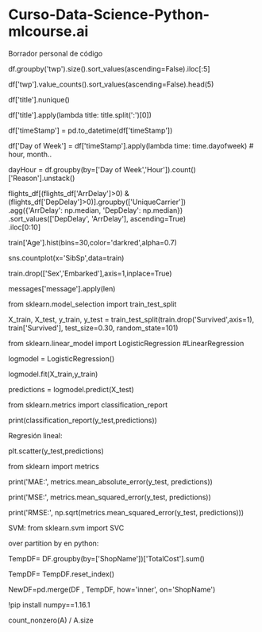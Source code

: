 # Curso-Data-Science-Python-mlcourse.ai

Borrador personal de código

df.groupby('twp').size().sort_values(ascending=False).iloc[:5]

df['twp'].value_counts().sort_values(ascending=False).head(5)

df['title'].nunique()

df['title'].apply(lambda title: title.split(':')[0])

df['timeStamp'] = pd.to_datetime(df['timeStamp'])

df['Day of Week'] = df['timeStamp'].apply(lambda time: time.dayofweek) # hour, month..

dayHour = df.groupby(by=['Day of Week','Hour']).count()['Reason'].unstack()

flights_df[(flights_df['ArrDelay']>0) & (flights_df['DepDelay']>0)].groupby(['UniqueCarrier'])\
  .agg({'ArrDelay': np.median,
        'DepDelay': np.median})\
  .sort_values(['DepDelay', 'ArrDelay'], ascending=True)\
  .iloc[0:10]
  
train['Age'].hist(bins=30,color='darkred',alpha=0.7)

sns.countplot(x='SibSp',data=train)

train.drop(['Sex','Embarked'],axis=1,inplace=True)

messages['message'].apply(len)

from sklearn.model_selection import train_test_split

X_train, X_test, y_train, y_test = train_test_split(train.drop('Survived',axis=1), train['Survived'], test_size=0.30, random_state=101)

from sklearn.linear_model import LogisticRegression #LinearRegression

logmodel = LogisticRegression()

logmodel.fit(X_train,y_train)

predictions = logmodel.predict(X_test)

from sklearn.metrics import classification_report

print(classification_report(y_test,predictions))

Regresión lineal:

plt.scatter(y_test,predictions)

from sklearn import metrics

print('MAE:', metrics.mean_absolute_error(y_test, predictions))

print('MSE:', metrics.mean_squared_error(y_test, predictions))

print('RMSE:', np.sqrt(metrics.mean_squared_error(y_test, predictions)))

SVM: 
from sklearn.svm import SVC

over partition by en python:

TempDF= DF.groupby(by=['ShopName'])['TotalCost'].sum()

TempDF= TempDF.reset_index() 

NewDF=pd.merge(DF , TempDF, how='inner', on='ShopName')

!pip install numpy==1.16.1

count_nonzero(A) / A.size
